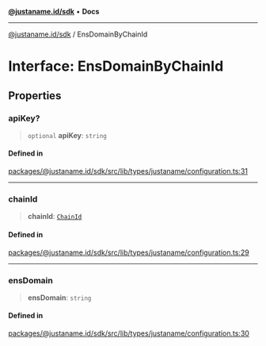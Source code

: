 [**@justaname.id/sdk**](../README.md) • **Docs**

***

[@justaname.id/sdk](../globals.md) / EnsDomainByChainId

# Interface: EnsDomainByChainId

## Properties

### apiKey?

> `optional` **apiKey**: `string`

#### Defined in

[packages/@justaname.id/sdk/src/lib/types/justaname/configuration.ts:31](https://github.com/JustaName-id/JustaName-sdk/blob/7430def13fc61cd3fc8b89d25e0869ee390cc2d0/packages/@justaname.id/sdk/src/lib/types/justaname/configuration.ts#L31)

***

### chainId

> **chainId**: [`ChainId`](../type-aliases/ChainId.md)

#### Defined in

[packages/@justaname.id/sdk/src/lib/types/justaname/configuration.ts:29](https://github.com/JustaName-id/JustaName-sdk/blob/7430def13fc61cd3fc8b89d25e0869ee390cc2d0/packages/@justaname.id/sdk/src/lib/types/justaname/configuration.ts#L29)

***

### ensDomain

> **ensDomain**: `string`

#### Defined in

[packages/@justaname.id/sdk/src/lib/types/justaname/configuration.ts:30](https://github.com/JustaName-id/JustaName-sdk/blob/7430def13fc61cd3fc8b89d25e0869ee390cc2d0/packages/@justaname.id/sdk/src/lib/types/justaname/configuration.ts#L30)
